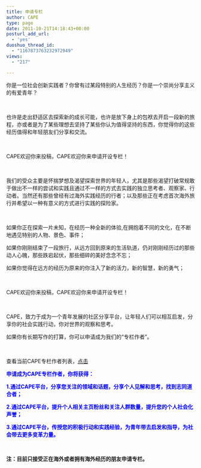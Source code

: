 ```yaml
---
title: 申请专栏
author: CAPE
type: page
date: 2011-10-21T14:18:43+00:00
posturl_add_url:
  - 'yes'
duoshuo_thread_id:
  - "1167873763232972949"
views:
  - "217"

---
```

你是一位社会创新实践者？你曾有过某段特别的人生经历？你是一个崇尚分享主义的有爱青年？

&nbsp;

也许是走出舒适区去探索新的成长可能，也许是放下身上的包袱去开启一段新的旅程，亦或者是为了某些理想去坚持了某些你认为值得坚持的东西，你觉得你的这些经历值得和年轻朋友们分享和交流。

&nbsp;

CAPE欢迎你来投稿，CAPE欢迎你来申请开设专栏！

&nbsp;

我们的受众主要是怀揣梦想及渴望探索世界的年轻人，尤其是那些渴望打破常规敢于做出不一样的尝试和实践且通过不一样的方式去实践的独立思考者、观察家、行动者。当然还有那些曾经有过海外实践经历的行者；以及那些正在考虑首次海外旅行并希望以一种有意义的方式进行实践的探险家。

&nbsp;

如果你正在探索一片未知，在经历一种全新的体验,在拥抱着不同的文化，在不断地遇见特别的人物、景色、事件；

如果你刚刚结束了一段旅行，从远方回到原来的生活轨道，仍对刚刚经历过的那些动人心魄，那些跌宕起伏，那些细碎的美好念念不忘；

如果你觉得在远方的经历为原来的你注入了新的活力，新的智慧，新的勇气；

&nbsp;

CAPE欢迎你来投稿，CAPE欢迎你来申请开设专栏！

&nbsp;

CAPE，致力于成为一个青年发展的社区分享平台，让年轻人们可以相互启发，分享你的社会实践行动，你对世界的观察和思考。

如果你有长期写作的打算，你可以申请成为我们的“专栏作者”。

&nbsp;

查看当前CAPE专栏作者列表，<a href="http://www.hicape.org/columnist/" target="_blank">点击</a>

>>>>>>>>>>>>>>>>>>>>>

<span style="color: #0000ff;"><strong>申请成为CAPE专栏作者，你将获得：</strong></span>

<span style="color: #0000ff;"><strong>1.通过CAPE平台，分享您关注的领域和话题，分享个人见解和思考，找到志同道合者；</strong></span>

<span style="color: #0000ff;"><strong>2.通过CAPE平台，提升个人相关主页粉丝和关注人群数量，提升您的个人社会化声誉；</strong></span>

<span style="color: #0000ff;"><strong>3.通过CAPE平台，传授您的积极行动和实践经验，为青年带去启发和指导，为社会带去更多变革力量。</strong></span>

&nbsp;

**注：目前只接受正在海外或者拥有海外经历的朋友申请专栏。**

>>>>>>>>>>>>>>>>>>>>>